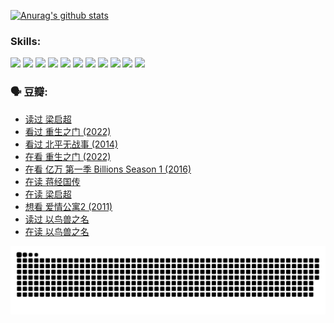 
[![Anurag's github stats](https://github-readme-stats.vercel.app/api?username=w940853815)](https://github.com/anuraghazra/github-readme-stats)

### Skills:

<code><img height="32" src="https://cdn.jsdelivr.net/npm/simple-icons@v5/icons/python.svg"></code>
<code><img height="32" src="https://cdn.jsdelivr.net/npm/simple-icons@v5/icons/javascript.svg"></code>
<code><img height="32" src="https://cdn.jsdelivr.net/npm/simple-icons@v5/icons/django.svg"></code>
<code><img height="32" src="https://cdn.jsdelivr.net/npm/simple-icons@v5/icons/flask.svg"></code>
<code><img height="32" src="https://cdn.jsdelivr.net/npm/simple-icons@v5/icons/vuetify.svg"></code>
<code><img height="32" src="https://cdn.jsdelivr.net/npm/simple-icons@v5/icons/git.svg"></code>
<code><img height="32" src="https://cdn.jsdelivr.net/npm/simple-icons@v5/icons/docker.svg"></code>
<code><img height="32" src="https://cdn.jsdelivr.net/npm/simple-icons@v5/icons/postgresql.svg"></code>
<code><img height="32" src="https://cdn.jsdelivr.net/npm/simple-icons@v5/icons/elasticsearch.svg"></code>
<code><img height="32" src="https://cdn.jsdelivr.net/npm/simple-icons@v5/icons/macos.svg"></code>
<code><img height="32" src="https://cdn.jsdelivr.net/npm/simple-icons@v5/icons/linux.svg"></code>

### 🗣 豆瓣:

<!-- DOUBAN-ACTIVITIES:START -->
- [读过 梁启超](https://www.douban.com/people/136069238/status/3890762532/?_i=54438443)
- [看过 重生之门‎ (2022)](https://www.douban.com/people/136069238/status/3890599462/?_i=54438443)
- [看过 北平无战事‎ (2014)](https://www.douban.com/people/136069238/status/3889810506/?_i=54438443)
- [在看 重生之门‎ (2022)](https://www.douban.com/people/136069238/status/3882598762/?_i=54438443)
- [在看 亿万 第一季 Billions Season 1‎ (2016)](https://www.douban.com/people/136069238/status/3878098700/?_i=54438443)
- [在读 蒋经国传](https://www.douban.com/people/136069238/status/3877458956/?_i=54438443)
- [在读 梁启超](https://www.douban.com/people/136069238/status/3876806133/?_i=54438443)
- [想看 爱情公寓2‎ (2011)](https://www.douban.com/people/136069238/status/3876682115/?_i=54438443)
- [读过 以鸟兽之名](https://www.douban.com/people/136069238/status/3876369302/?_i=54438443)
- [在读 以鸟兽之名](https://www.douban.com/people/136069238/status/3869094471/?_i=54438443)
<!-- DOUBAN-ACTIVITIES:END -->


![Snake animation](https://raw.githubusercontent.com/w940853815/w940853815/output/github-contribution-grid-snake.svg)

<!--
**w940853815/w940853815** is a ✨ _special_ ✨ repository because its `README.md` (this file) appears on your GitHub profile.

Here are some ideas to get you started:

- 🔭 I’m currently working on ...
- 🌱 I’m currently learning ...
- 👯 I’m looking to collaborate on ...
- 🤔 I’m looking for help with ...
- 💬 Ask me about ...
- 📫 How to reach me: ...
- 😄 Pronouns: ...
- ⚡ Fun fact: ...
-->
